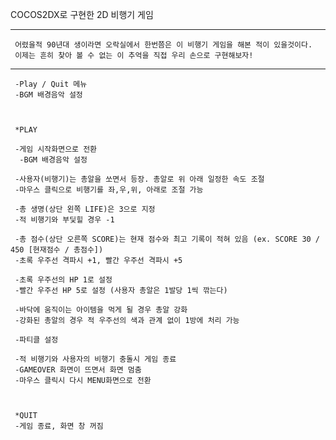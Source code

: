 COCOS2DX로 구현한 2D 비행기 게임 

------------------------------------------------------------------------------------------
     어렸을적 90년대 생이라면 오락실에서 한번쯤은 이 비행기 게임을 해본 적이 있을것이다.
     이제는 흔히 찾아 볼 수 없는 이 추억을 직접 우리 손으로 구현해보자!
------------------------------------------------------------------------------------------     
     
     -Play / Quit 메뉴
     -BGM 배경음악 설정
     
     
     
     *PLAY
     
     -게임 시작화면으로 전환
      -BGM 배경음악 설정
      
     -사용자(비행기)는 총알을 쏘면서 등장. 총알로 위 아래 일정한 속도 조절
     -마우스 클릭으로 비행기를 좌,우,위, 아래로 조절 가능
     
     -총 생명(상단 왼쪽 LIFE)은 3으로 지정
     -적 비행기와 부딫힐 경우 -1
     
     -총 점수(상단 오른쪽 SCORE)는 현재 점수와 최고 기록이 적혀 있음 (ex. SCORE 30 / 450 [현재점수 / 총점수])
     -초록 우주선 격파시 +1, 빨간 우주선 격파시 +5
     
     -초록 우주선의 HP 1로 설정
     -빨간 우주선 HP 5로 설정 (사용자 총알은 1발당 1씩 깎는다)
     
     -바닥에 움직이는 아이템을 먹게 될 경우 총알 강화
     -강화된 총알의 경우 적 우주선의 색과 관계 없이 1방에 처리 가능
     
     -파티클 설정
     
     -적 비행기와 사용자의 비행기 충돌시 게임 종료
     -GAMEOVER 화면이 뜨면서 화면 멈춤
     -마우스 클릭시 다시 MENU화면으로 전환
     
     
     
     *QUIT
     -게임 종료, 화면 창 꺼짐

